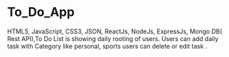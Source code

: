 # To_Do_App
 HTML5, JavaScript, CSS3, JSON, ReactJs, NodeJs, ExpressJs, Mongo DB( Rest API),To Do List is showing daily rooting of users. Users can add daily task with Category like personal, sports users can delete or edit task .
